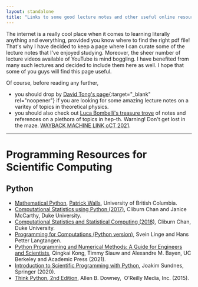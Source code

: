 ```yaml
---
layout: standalone
title: "Links to some good lecture notes and other useful online resources"
---
```


The internet is a really cool place when it comes to learning literally anything and everything, provided you know where to find the right pdf file! That's why I have decided to keep a page where I can curate some of the lecture notes that I've enjoyed studying. Moreover, the sheer number of lecture videos available of YouTube is mind boggling. I have benefited from many such lectures and decided to include them here as well. I hope that some of you guys will find this page useful.

Of course, before reading any further,
- you should drop by [David Tong's page](http://www.damtp.cam.ac.uk/user/tong/teaching.html){:target="_blank" rel="noopener"} if you are looking for some amazing lecture notes on a varitey of topics in theoretical physics.
- you should also check out [Luca Bombelli's treasure trove](https://www.phy.olemiss.edu/~luca/Topics/list.html) of notes and references on a plethora of topics in hep-th. Warning! Don't get lost in the maze. [WAYBACK MACHINE LINK oCT 2021](https://web.archive.org/web/20211019193405/https://www.phy.olemiss.edu/~luca/Topics/list.html).

---

# Programming Resources for Scientific Computing

## Python

- [Mathematical Python](https://personal.math.ubc.ca/~pwalls/math-python/), [Patrick Walls](http://www.math.ubc.ca/~pwalls/), University of British Columbia.
- [Computational Statistics using Python (2017)](https://people.duke.edu/~ccc14/sta-663-2017/), Cliburn Chan and Janice McCarthy, Duke University.
- [Computational Statistics and Statistical Computing (2018)](https://people.duke.edu/~ccc14/sta-663-2018/index.html), Cliburn Chan, Duke University.
- [Programming for Computations (Python version)](http://hplgit.github.io/prog4comp/doc/pub/p4c-sphinx-Python/#index%29), Svein Linge and Hans Petter Langtangen.
- [Python Programming and Numerical Methods: A Guide for Engineers and Scientists]((https://pythonnumericalmethods.berkeley.edu/notebooks/Index.html%29)), Qingkai Kong, Timmy Siauw and Alexandre M. Bayen, UC Berkeley and Academic Press (2021).
- [Introduction to Scientific Programming with Python](https://www.springer.com/gp/book/9783030503550%29), Joakim Sundnes, Springer (2020).
- [Think Python, 2nd Edition](https://greenteapress.com/wp/think-python-2e/%29), Allen B. Downey,  O'Reilly Media, Inc. (2015).
